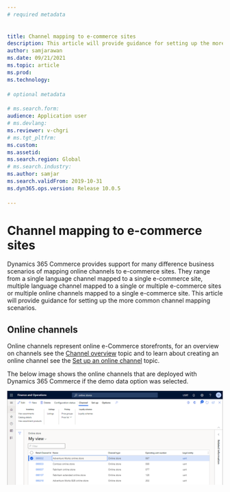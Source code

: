 ```yaml
---
# required metadata


title: Channel mapping to e-commerce sites
description: This article will provide guidance for setting up the more common channel mapping scenarios.
author: samjarawan
ms.date: 09/21/2021
ms.topic: article
ms.prod: 
ms.technology: 

# optional metadata

# ms.search.form: 
audience: Application user
# ms.devlang: 
ms.reviewer: v-chgri
# ms.tgt_pltfrm: 
ms.custom: 
ms.assetid: 
ms.search.region: Global
# ms.search.industry: 
ms.author: samjar
ms.search.validFrom: 2019-10-31
ms.dyn365.ops.version: Release 10.0.5

---
```

# Channel mapping to e-commerce sites

Dynamics 365 Commerce provides support for many difference business scenarios of mapping online channels to e-commerce sites.  They range from a single language channel mapped to a single e-commerce site, multiple language channel mapped to a single or multiple e-commerce sites or multiple online channels mapped to a single e-commerce site.  This article will provide guidance for setting up the more common channel mapping scenarios.

## Online channels

Online channels represent online e-Commerce storefronts, for an overview on channels see the [Channel overview](channels-overview.md) topic and to learn about creating an online channel see the [Set up an online channel](channel-setup-online.md) topic.

The below image shows the online channels that are deployed with Dynamics 365 Commerce if the demo data option was selected.

![Default demo data channels](media/channel-mapping-1.png)

